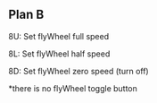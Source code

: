 ## Plan B

8U: Set flyWheel full speed

8L: Set flyWheel half speed

8D: Set flyWheel zero speed (turn off)

*there is no flyWheel toggle button
